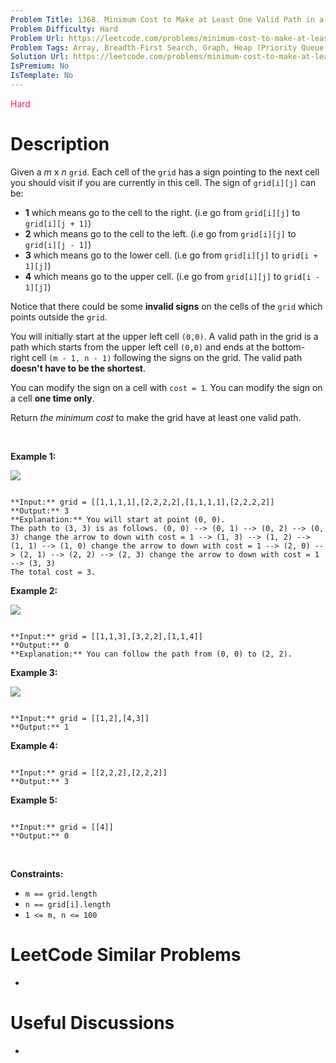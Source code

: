 ```yaml
---
Problem Title: 1368. Minimum Cost to Make at Least One Valid Path in a Grid
Problem Difficulty: Hard
Problem Url: https://leetcode.com/problems/minimum-cost-to-make-at-least-one-valid-path-in-a-grid/
Problem Tags: Array, Breadth-First Search, Graph, Heap (Priority Queue), Matrix, Shortest Path
Solution Url: https://leetcode.com/problems/minimum-cost-to-make-at-least-one-valid-path-in-a-grid/solution/
IsPremium: No
IsTemplate: No
---
```


<span style="color: rgb(233, 30, 99);">Hard</span>

# Description

Given a *m* x *n* `grid`. Each cell of the `grid` has a sign pointing to the next cell you should visit if you are currently in this cell. The sign of `grid[i][j]` can be:
* **1** which means go to the cell to the right. (i.e go from `grid[i][j]` to `grid[i][j + 1]`)
* **2** which means go to the cell to the left. (i.e go from `grid[i][j]` to `grid[i][j - 1]`)
* **3** which means go to the lower cell. (i.e go from `grid[i][j]` to `grid[i + 1][j]`)
* **4** which means go to the upper cell. (i.e go from `grid[i][j]` to `grid[i - 1][j]`)


Notice that there could be some **invalid signs** on the cells of the `grid` which points outside the `grid`.


You will initially start at the upper left cell `(0,0)`. A valid path in the grid is a path which starts from the upper left cell `(0,0)` and ends at the bottom-right cell `(m - 1, n - 1)` following the signs on the grid. The valid path **doesn't have to be the shortest**.


You can modify the sign on a cell with `cost = 1`. You can modify the sign on a cell **one time only**.


Return *the minimum cost* to make the grid have at least one valid path.


 


**Example 1:**


![](https://assets.leetcode.com/uploads/2020/02/13/grid1.png)

```

**Input:** grid = [[1,1,1,1],[2,2,2,2],[1,1,1,1],[2,2,2,2]]
**Output:** 3
**Explanation:** You will start at point (0, 0).
The path to (3, 3) is as follows. (0, 0) --> (0, 1) --> (0, 2) --> (0, 3) change the arrow to down with cost = 1 --> (1, 3) --> (1, 2) --> (1, 1) --> (1, 0) change the arrow to down with cost = 1 --> (2, 0) --> (2, 1) --> (2, 2) --> (2, 3) change the arrow to down with cost = 1 --> (3, 3)
The total cost = 3.

```

**Example 2:**


![](https://assets.leetcode.com/uploads/2020/02/13/grid2.png)

```

**Input:** grid = [[1,1,3],[3,2,2],[1,1,4]]
**Output:** 0
**Explanation:** You can follow the path from (0, 0) to (2, 2).

```

**Example 3:**


![](https://assets.leetcode.com/uploads/2020/02/13/grid3.png)

```

**Input:** grid = [[1,2],[4,3]]
**Output:** 1

```

**Example 4:**



```

**Input:** grid = [[2,2,2],[2,2,2]]
**Output:** 3

```

**Example 5:**



```

**Input:** grid = [[4]]
**Output:** 0

```

 


**Constraints:**


* `m == grid.length`
* `n == grid[i].length`
* `1 <= m, n <= 100`




# LeetCode Similar Problems

- []()

# Useful Discussions

- []()
